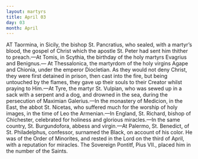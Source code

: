 ```yaml
---
layout: martyrs
title: April 03
day: 03
month: April
---
```

AT Taormina, in Sicily, the bishop St. Pancratius,
who sealed, with a martyr’s blood, the gospel of
Christ which the apostle St. Peter had sent him
thither to preach.&mdash;At Tomis, in Scythia, the birthday of the holy martyrs Evagrius and Benignus.&mdash;
At Thessalonica, the martyrdom of the holy virgins
Agape and Chionia, under the emperor Diocletian.
As they would not deny Christ, they were first detained in prison, then cast into the fire, but being
untouched by the flames, they gave up their souls to
their Creator whilst praying to Him.&mdash;At Tyre, the
martyr St. Vulpian, who was sewed up in a sack
with a serpent and a dog, and drowned in the sea,
during the persecution of Maximian Galerius.&mdash;In
the monastery of Medicion, in the East, the abbot
St. Nicetas, who suffered much for the worship of
holy images, in the time of Leo the Armenian.&mdash;In
England, St. Richard, bishop of Chichester, celebrated for holiness and glorious miracles.&mdash;In the
same country, St. Burgundofora, abbess and virgin.&mdash;At Palermo, St. Benedict, of St. Philadelphus,
confessor, surnamed the Black, on account of his
color. He was of the Order of Minorites, and rested
in the Lord on the third of April, with a reputation
for miracles. The Sovereign Pontitf, Pius VII.,
placed him in the number of the Saints.

